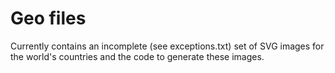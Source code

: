 # Geo files

Currently contains an incomplete (see exceptions.txt) set of SVG images for
the world's countries and the code to generate these images.